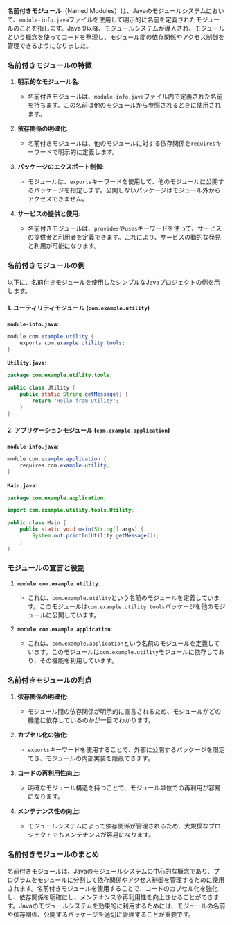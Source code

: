 **名前付きモジュール**（Named Modules）は、Javaのモジュールシステムにおいて、`module-info.java`ファイルを使用して明示的に名前を定義されたモジュールのことを指します。Java 9以降、モジュールシステムが導入され、モジュールという概念を使ってコードを整理し、モジュール間の依存関係やアクセス制御を管理できるようになりました。

### 名前付きモジュールの特徴

1. **明示的なモジュール名**:
   - 名前付きモジュールは、`module-info.java`ファイル内で定義された名前を持ちます。この名前は他のモジュールから参照されるときに使用されます。
   
2. **依存関係の明確化**:
   - 名前付きモジュールは、他のモジュールに対する依存関係を`requires`キーワードで明示的に定義します。

3. **パッケージのエクスポート制御**:
   - モジュールは、`exports`キーワードを使用して、他のモジュールに公開するパッケージを指定します。公開しないパッケージはモジュール外からアクセスできません。

4. **サービスの提供と使用**:
   - 名前付きモジュールは、`provides`や`uses`キーワードを使って、サービスの提供者と利用者を定義できます。これにより、サービスの動的な発見と利用が可能になります。

### 名前付きモジュールの例

以下に、名前付きモジュールを使用したシンプルなJavaプロジェクトの例を示します。

#### 1. ユーティリティモジュール (`com.example.utility`)

**`module-info.java`**:
```java
module com.example.utility {
    exports com.example.utility.tools;
}
```

**`Utility.java`**:
```java
package com.example.utility.tools;

public class Utility {
    public static String getMessage() {
        return "Hello from Utility";
    }
}
```

#### 2. アプリケーションモジュール (`com.example.application`)

**`module-info.java`**:
```java
module com.example.application {
    requires com.example.utility;
}
```

**`Main.java`**:
```java
package com.example.application;

import com.example.utility.tools.Utility;

public class Main {
    public static void main(String[] args) {
        System.out.println(Utility.getMessage());
    }
}
```

### モジュールの宣言と役割

1. **`module com.example.utility`**:
   - これは、`com.example.utility`という名前のモジュールを定義しています。このモジュールは`com.example.utility.tools`パッケージを他のモジュールに公開しています。

2. **`module com.example.application`**:
   - これは、`com.example.application`という名前のモジュールを定義しています。このモジュールは`com.example.utility`モジュールに依存しており、その機能を利用しています。

### 名前付きモジュールの利点

1. **依存関係の明確化**:
   - モジュール間の依存関係が明示的に宣言されるため、モジュールがどの機能に依存しているのかが一目でわかります。

2. **カプセル化の強化**:
   - `exports`キーワードを使用することで、外部に公開するパッケージを限定でき、モジュールの内部実装を隠蔽できます。

3. **コードの再利用性向上**:
   - 明確なモジュール構造を持つことで、モジュール単位での再利用が容易になります。

4. **メンテナンス性の向上**:
   - モジュールシステムによって依存関係が管理されるため、大規模なプロジェクトでもメンテナンスが容易になります。

### 名前付きモジュールのまとめ

名前付きモジュールは、Javaのモジュールシステムの中心的な概念であり、プログラムをモジュールに分割して依存関係やアクセス制御を管理するために使用されます。名前付きモジュールを使用することで、コードのカプセル化を強化し、依存関係を明確にし、メンテナンスや再利用性を向上させることができます。Javaのモジュールシステムを効果的に利用するためには、モジュールの名前や依存関係、公開するパッケージを適切に管理することが重要です。
